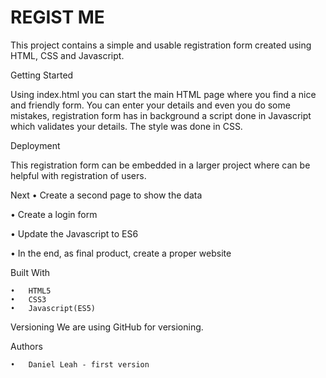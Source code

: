 # REGIST ME

This project contains a simple and usable registration form created using HTML, CSS and Javascript.

Getting Started

Using index.html you can start the main HTML page where you find a nice and friendly form. You can enter your details and even you do some mistakes, registration form has in background a script done in Javascript which validates your details. The style was done in CSS.

Deployment

This registration form can be embedded in a larger project where can be helpful with registration of users.

Next
•	Create a second page to show the data

•	Create a login form

•	Update the Javascript to ES6

•	In the end, as final product, create a proper website 

Built With

	•	HTML5
	•	CSS3
	•	Javascript(ES5)

Versioning
We are using GitHub for versioning.

Authors

	•	Daniel Leah - first version
